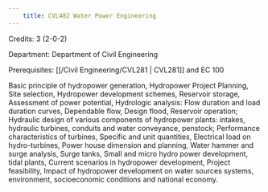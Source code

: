 ```yaml
---
    title: CVL482 Water Power Engineering
---
```

Credits: 3 (2-0-2)

Department: Department of Civil Engineering

Prerequisites: [[/Civil Engineering/CVL281 | CVL281]] and EC 100

Basic principle of hydropower generation, Hydropower Project Planning, Site selection, Hydropower development schemes, Reservoir storage, Assessment of power potential, Hydrologic analysis: Flow duration and load duration curves, Dependable flow, Design flood, Reservoir operation; Hydraulic design of various components of hydropower plants: intakes, hydraulic turbines, conduits and water conveyance, penstock; Performance characteristics of turbines, Specific and unit quantities, Electrical load on hydro-turbines, Power house dimension and planning, Water hammer and surge analysis, Surge tanks, Small and micro hydro power development, tidal plants, Current scenarios in hydropower development, Project feasibility, Impact of hydropower development on water sources systems, environment, socioeconomic conditions and national economy.